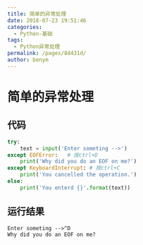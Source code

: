 ```yaml
---
title: 简单的异常处理
date: 2018-07-23 19:51:46
categories: 
  - Python-基础
tags: 
  - Python异常处理
permalink: /pages/8d431d/
author: benym
---
```


# 简单的异常处理

## 代码

```python
try:
    text = input('Enter someting -->')
except EOFError:   # 按ctrl+D
    print('Why did you do an EOF on me?')
except KeyboardInterrupt: # 按ctrl+C
    print('You cancelled the operation.')
else:
    print('You enterd {}'.format(text))
```

## 运行结果

```
Enter someting -->^D
Why did you do an EOF on me?
```

